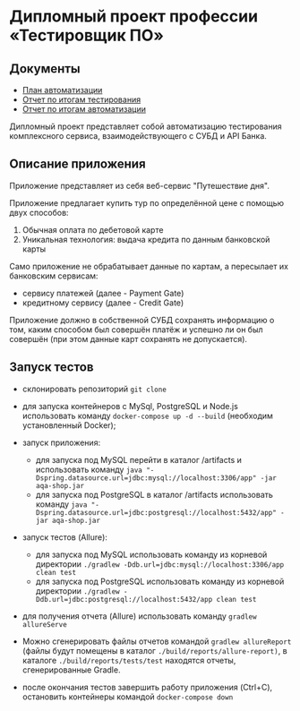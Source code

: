 # Дипломный проект профессии «Тестировщик ПО»

## Документы

* [План автоматизации](https://github.com/frantzev/diploma/blob/master/docs/plan.md)
* [Отчет по итогам тестирования](https://github.com/)
* [Отчет по итогам автоматизации](https://github.com/)

Дипломный проект представляет собой автоматизацию тестирования комплексного сервиса, взаимодействующего с СУБД и API Банка.

## Описание приложения
Приложение представляет из себя веб-сервис "Путешествие дня".

Приложение предлагает купить тур по определённой цене с помощью двух способов:

1. Обычная оплата по дебетовой карте
1. Уникальная технология: выдача кредита по данным банковской карты

Само приложение не обрабатывает данные по картам, а пересылает их банковским сервисам:

- сервису платежей (далее - Payment Gate)
- кредитному сервису (далее - Credit Gate)

Приложение должно в собственной СУБД сохранять информацию о том, каким способом был совершён платёж и успешно ли он был совершён (при этом данные карт сохранять не допускается).

## Запуск тестов
- склонировать репозиторий `git clone`
- для запуска контейнеров с MySql, PostgreSQL и Node.js использовать команду `docker-compose up -d --build` (необходим установленный Docker);
- запуск приложения:
  - для запуска под MySQL перейти в каталог /artifacts и использовать команду
`java "-Dspring.datasource.url=jdbc:mysql://localhost:3306/app" -jar aqa-shop.jar` 
   - для запуска под PostgreSQL в каталог /artifacts использовать команду
`java "-Dspring.datasource.url=jdbc:postgresql://localhost:5432/app" -jar aqa-shop.jar`
- запуск тестов (Allure):
  - для запуска под MySQL использовать команду из корневой директории
`./gradlew -Ddb.url=jdbc:mysql://localhost:3306/app clean test` 
  - для запуска под PostgreSQL использовать команду из корневой директории
`./gradlew -Ddb.url=jdbc:postgresql://localhost:5432/app clean test`
    
- для получения отчета (Allure) использовать команду `gradlew allureServe`
- Можно сгенерировать файлы отчетов командой `gradlew allureReport` (файлы будут помещены в каталог `./build/reports/allure-report)`, в каталоге `./build/reports/tests/test` находятся отчеты, сгенерированные Gradle.
- после окончания тестов завершить работу приложения (Ctrl+C), остановить контейнеры командой `docker-compose down`
